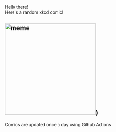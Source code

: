 Hello there! <br>Here's a random xkcd comic!<br>
## <img src="https://imgs.xkcd.com/comics/catcalling.png" alt="meme" width="300"/>)<br>
Comics are updated once a day using Github Actions